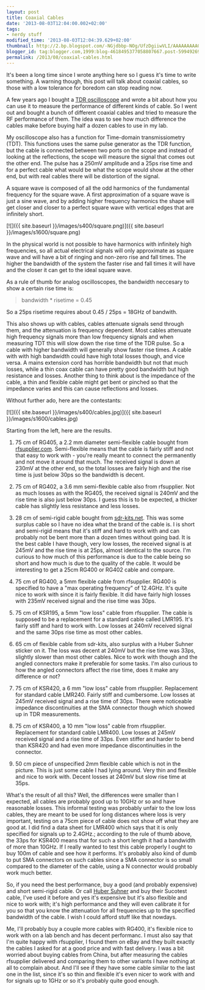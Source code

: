 ```yaml
---
layout: post
title: Coaxial Cables
date: '2013-08-03T12:04:00.002+02:00'
tags:
- nerdy stuff
modified_time: '2013-08-03T12:04:39.629+02:00'
thumbnail: http://2.bp.blogspot.com/-NGjdbbp-NOg/UfzDgiiwVLI/AAAAAAAAAGI/nvgAcXVHQxY/s72-c/square.png
blogger_id: tag:blogger.com,1999:blog-4618495377058807667.post-5994926949903660941
permalink: /2013/08/coaxial-cables.html
---
```


It's been a long time since I wrote anything here so I guess it's time
to write something.  A warning though, this post will talk about
coaxial cables, so those with a low tolerance for boredom can stop
reading now.

A few years ago I bought a [TDR
oscilloscope](http://blog.weinigel.se/2011/12/tdr-scope.html) and
wrote a bit about how you can use it to measure the performance of
different kinds of cable.  So I went out and bought a bunch of
different coaxial cables and tried to measure the RF performance of
them.  The idea was to see how much difference the cables make before
buying half a dozen cables to use in my lab.

My oscilloscope also has a function for Time-domain transmissiometry
(TDT).  This functions uses the same pulse generator as the TDR
function, but the cable is connected between two ports on the scope
and instead of looking at the reflections, the scope will measure the
signal that comes out the other end.  The pulse has a 250mV amplitude
and a 25ps rise time and for a perfect cable what would be what the
scope would show at the other end, but with real cables there will be
distortion of the signal.

A square wave is composed of all the odd harmonics of the fundamental
frequency for the square wave.  A first approximation of a square wave
is just a sine wave, and by adding higher frequency harmonics the
shape will get closer and closer to a perfect square wave with
vertical edges that are infinitely short.

[![]({{ site.baseurl }}/images/s400/square.png)]({{ site.baseurl }}/images/s1600/square.png)

In the physical world is not possible to have harmonics with
infinitely high frequencies, so all actual electrical signals will
only approximate as square wave and will have a bit of ringing and
non-zero rise and fall times.  The higher the bandwidth of the system
the faster rise and fall times it will have and the closer it can get
to the ideal square wave.

As a rule of thumb for analog oscilloscopes, the bandwidth neccesary
to show a certain rise time is:

> bandwidth * risetime = 0.45

So a 25ps risetime requires about 0.45 / 25ps = 18GHz of bandwith.

This also shows up with cables, cables attenuate signals send through
them, and the attenuation is frequency dependent.  Most cables
attenuate high frequency signals more than low frequency signals and
when measuring TDT this will slow down the rise time of the TDR pulse.
So a cable with higher bandwidth will generally show faster rise
times.  A cable with with high bandwidth could have high total losses
though, and vice versa.  A mains extension cord has horrible bandwidth
but not that much losses, while a thin coax cable can have pretty good
bandwidth but high resistance and losses.  Another thing to think
about is the impedance of the cable, a thin and flexible cable might
get bent or pinched so that the impedance varies and this can cause
reflections and losses.

Without further ado, here are the contestants:

[![]({{ site.baseurl }}/images/s400/cables.jpg)]({{ site.baseurl }}/images/s1600/cables.jpg)

Starting from the left, here are the results.

  1. 75 cm of RG405, a 2.2 mm diameter semi-flexible cable bought from
  [rfsupplier.com](http://rfsupplier.com/).  Semi-flexible means that
  the cable is fairly stiff and not that easy to work with - you're
  really meant to connect the permanently and not move it around that
  much.  The received signal is down at 230mV at the other end, so the
  total losses are fairly high and the rise time is just below 30ps so
  the bandwidth is decent.

  2. 75 cm of RG402, a 3.6 mm semi-flexible cable also from
  rfsupplier.  Not as much losses as with the RG405, the received
  signal is 240mV and the rise time is also just below 30ps.  I guess
  this is to be expected, a thicker cable has slightly less resistance
  and less losses.

  3. 28 cm of semi-rigid cable bought from
  [sdr-kits.net](http://sdr-kits.net/).  This was some surplus cable
  so I have no idea what the brand of the cable is.  I is short and
  semi-rigid means that it's stiff and hard to work with and can
  probably not be bent more than a dozen times without going bad.  It
  is the best cable I have though, very low losses, the received
  signal is at 245mV and the rise time is at 25ps, almost identical to
  the source.  I'm curious to how much of this performance is due to
  the cable being so short and how much is due to the quality of the
  cable.  It would be interesting to get a 25cm RG400 or RG402 cable
  and compare.

  4. 75 cm of RG400, a 5mm flexible cable from rfsupplier.  RG400 is
  specified to have a "max operating frequency" of 12.4GHz.  It's
  quite nice to work with since it is fairly flexible.  It did have
  fairly high losses with 235mV received signal and the rise time was
  30ps.

  5. 75 cm of KSR195, a 5mm "low loss" cable from rfsupplier.  The
  cable is supposed to be a replacement for a standard cable called
  LMR195.  It's fairly stiff and hard to work with.  Low losses at
  240mV received signal and the same 30ps rise time as most other
  cables.

  6. 65 cm of flexible cable from sdr-kits, also surplus with a Huber
  Suhner sticker on it. The loss was decent at 240mV but the rise time
  was 33ps, slightly slower than most other cables.  Nice to work with
  though and the angled connectors make it preferable for some tasks.
  I'm also curious to how the angled connectors affect the rise time,
  does it make any difference or not?

  7. 75 cm of KSR420, a 6 mm "low loss" cable from rfsupplier.
  Replacement for standard cable LMR240.  Fairly stiff and cumbersome.
  Low losses at 245mV received signal and a rise time of 30ps.  There
  were noticeable impedance discontinuities at the SMA connector
  though which showed up in TDR measurements.

  8. 75 cm of KSR400, a 10 mm "low loss" cable from rfsupplier.
  Replacement for standard cable LMR400.  Low losses at 245mV received
  signal and a rise time of 33ps.  Even stiffer and harder to bend
  than KSR420 and had even more impedance discontinuities in the
  connector.

  9. 50 cm piece of unspecified 2mm flexible cable which is not in the
  picture.  This is just some cable I had lying around.  Very thin and
  flexible and nice to work with.  Decent losses at 240mV but slow
  rise time at 35ps.

What's the result of all this?  Well, the differences were smaller
than I expected, all cables are probably good up to 10GHz or so and
have reasonable losses.  This informal testing was probably unfair to
the low loss cables, they are meant to be used for long distances
where loss is very important, testing on a 75cm piece of cable does
not show off what they are good at.  I did find a data sheet for
LMR400 which says that it is only specified for signals up to 2.4GHz.;
according to the rule of thumb above, the 33ps for KSR400 means that
for such a short length it had a bandwidth of more than 10GHz.  If I
really wanted to test this cable properly I ought to buy 100m of cable
and see how it performs. It's probably also kind of dumb to put SMA
connectors on such cables since a SMA connector is so small compared
to the diameter of the cable, using a N connector would probably work
much better.

So, if you need the best performance, buy a good (and probably
expensive) and short semi-rigid cable.  Or call [Huber
Suhner](http://www.hubersuhner.com/) and buy their Sucotest cable,
I've used it before and yes it's expensive but it's also flexible and
nice to work with; it's high performance and they will even calibrate
it for you so that you know the attenuation for all frequencies up to
the specified bandwidth of the cable.  I wish I could afford stuff
like that nowdays.

Me, I'll probably buy a couple more cables with RG400, it's flexible
nice to work with on a lab bench and has decent performanc.  I must
also say that I'm quite happy with rfsupplier, I found them on eBay
and they built exactly the cables I asked for at a good price and with
fast delivery.  I was a bit worried about buying cables from China,
but after measuring the cables rfsupplier delivered and comparing them
to other variants I have nothing at all to complain about.  And I'll
see if they have some cable similar to the last one in the list, since
it's so thin and flexible it's even nicer to work with and for signals
up to 1GHz or so it's probably quite good enough.
